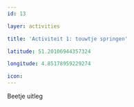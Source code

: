 ```yaml
---
id: 13

layer: activities

title: 'Activiteit 1: touwtje springen'

latitude: 51.20106944357324

longitude: 4.85178959229274

icon:
---
```


Beetje uitleg

